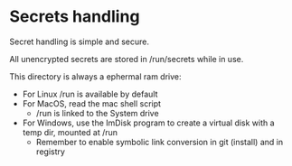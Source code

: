 # Secrets handling

Secret handling is simple and secure.

All unencrypted secrets are stored in /run/secrets while in use.

This directory is always a ephermal ram drive:

- For Linux /run is available by default
- For MacOS, read the mac shell script
  - /run is linked to the System drive
- For Windows, use the ImDisk program to create a virtual disk with a temp dir, mounted at /run
  - Remember to enable symbolic link conversion in git (install) and in registry
